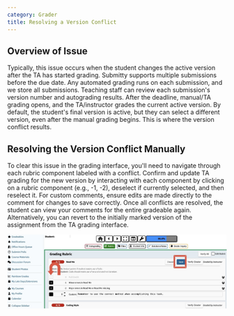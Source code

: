 ```yaml
---
category: Grader
title: Resolving a Version Conflict
---
```


## Overview of Issue

Typically, this issue occurs when the student changes the active version after the TA has started grading. Submitty supports multiple submissions before the due date. Any automated grading runs on each submission, and we store all submissions. Teaching staff can review each submission's version number and autograding results. After the deadline, manual/TA grading opens, and the TA/instructor grades the current active version. By default, the student's final version is active, but they can select a different version, even after the manual grading begins. This is where the version conflict results.


## Resolving the Version Conflict Manually

To clear this issue in the grading interface, you'll need to navigate through each rubric component labeled with a conflict. Confirm and update TA grading for the new version by interacting with each component by clicking on a rubric component (e.g., -1, -2), deselect if currently selected, and then reselect it. For custom comments, ensure edits are made directly to the comment for changes to save correctly. Once all conflicts are resolved, the student can view your comments for the entire gradeable again. Alternatively, you can revert to the initially marked version of the assignment from the TA grading interface. 

![](/images/ta_grading/versionconflict.png)